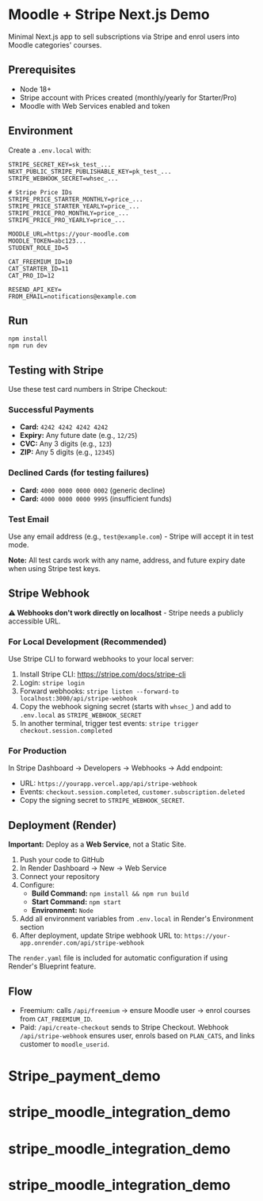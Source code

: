 # Moodle + Stripe Next.js Demo

Minimal Next.js app to sell subscriptions via Stripe and enrol users into Moodle categories' courses.

## Prerequisites

- Node 18+
- Stripe account with Prices created (monthly/yearly for Starter/Pro)
- Moodle with Web Services enabled and token

## Environment

Create a `.env.local` with:

```
STRIPE_SECRET_KEY=sk_test_...
NEXT_PUBLIC_STRIPE_PUBLISHABLE_KEY=pk_test_...
STRIPE_WEBHOOK_SECRET=whsec_...

# Stripe Price IDs
STRIPE_PRICE_STARTER_MONTHLY=price_...
STRIPE_PRICE_STARTER_YEARLY=price_...
STRIPE_PRICE_PRO_MONTHLY=price_...
STRIPE_PRICE_PRO_YEARLY=price_...

MOODLE_URL=https://your-moodle.com
MOODLE_TOKEN=abc123...
STUDENT_ROLE_ID=5

CAT_FREEMIUM_ID=10
CAT_STARTER_ID=11
CAT_PRO_ID=12

RESEND_API_KEY=
FROM_EMAIL=notifications@example.com
```

## Run

```
npm install
npm run dev
```

## Testing with Stripe

Use these test card numbers in Stripe Checkout:

### Successful Payments

- **Card:** `4242 4242 4242 4242`
- **Expiry:** Any future date (e.g., `12/25`)
- **CVC:** Any 3 digits (e.g., `123`)
- **ZIP:** Any 5 digits (e.g., `12345`)

### Declined Cards (for testing failures)

- **Card:** `4000 0000 0000 0002` (generic decline)
- **Card:** `4000 0000 0000 9995` (insufficient funds)

### Test Email

Use any email address (e.g., `test@example.com`) - Stripe will accept it in test mode.

**Note:** All test cards work with any name, address, and future expiry date when using Stripe test keys.

## Stripe Webhook

**⚠️ Webhooks don't work directly on localhost** - Stripe needs a publicly accessible URL.

### For Local Development (Recommended)

Use Stripe CLI to forward webhooks to your local server:

1. Install Stripe CLI: https://stripe.com/docs/stripe-cli
2. Login: `stripe login`
3. Forward webhooks: `stripe listen --forward-to localhost:3000/api/stripe-webhook`
4. Copy the webhook signing secret (starts with `whsec_`) and add to `.env.local` as `STRIPE_WEBHOOK_SECRET`
5. In another terminal, trigger test events: `stripe trigger checkout.session.completed`

### For Production

In Stripe Dashboard → Developers → Webhooks → Add endpoint:

- URL: `https://yourapp.vercel.app/api/stripe-webhook`
- Events: `checkout.session.completed`, `customer.subscription.deleted`
- Copy the signing secret to `STRIPE_WEBHOOK_SECRET`.

## Deployment (Render)

**Important:** Deploy as a **Web Service**, not a Static Site.

1. Push your code to GitHub
2. In Render Dashboard → New → Web Service
3. Connect your repository
4. Configure:
   - **Build Command:** `npm install && npm run build`
   - **Start Command:** `npm start`
   - **Environment:** `Node`
5. Add all environment variables from `.env.local` in Render's Environment section
6. After deployment, update Stripe webhook URL to: `https://your-app.onrender.com/api/stripe-webhook`

The `render.yaml` file is included for automatic configuration if using Render's Blueprint feature.

## Flow

- Freemium: calls `/api/freemium` → ensure Moodle user → enrol courses from `CAT_FREEMIUM_ID`.
- Paid: `/api/create-checkout` sends to Stripe Checkout. Webhook `/api/stripe-webhook` ensures user, enrols based on `PLAN_CATS`, and links customer to `moodle_userid`.

# Stripe_payment_demo

# stripe_moodle_integration_demo

# stripe_moodle_integration_demo

# stripe_moodle_integration_demo

